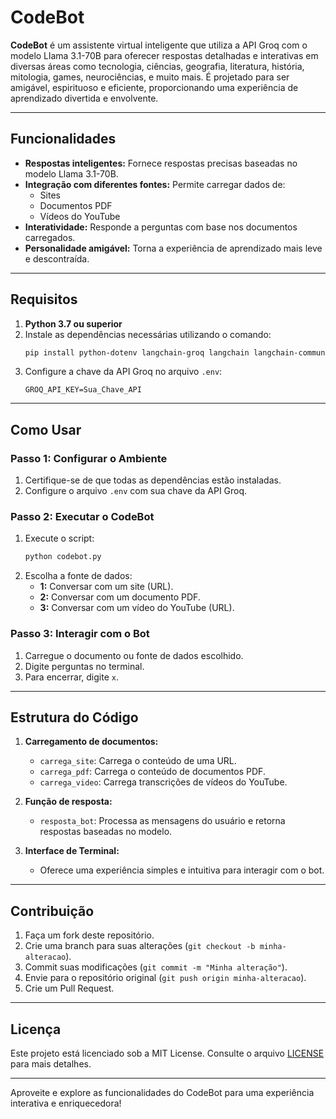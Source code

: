 # CodeBot

**CodeBot** é um assistente virtual inteligente que utiliza a API Groq com o modelo Llama 3.1-70B para oferecer respostas detalhadas e interativas em diversas áreas como tecnologia, ciências, geografia, literatura, história, mitologia, games, neurociências, e muito mais. É projetado para ser amigável, espirituoso e eficiente, proporcionando uma experiência de aprendizado divertida e envolvente.

---

## Funcionalidades

- **Respostas inteligentes:** Fornece respostas precisas baseadas no modelo Llama 3.1-70B.
- **Integração com diferentes fontes:** Permite carregar dados de:
  - Sites
  - Documentos PDF
  - Vídeos do YouTube
- **Interatividade:** Responde a perguntas com base nos documentos carregados.
- **Personalidade amigável:** Torna a experiência de aprendizado mais leve e descontraída.

---

## Requisitos

1. **Python 3.7 ou superior**
2. Instale as dependências necessárias utilizando o comando:
   ```bash
   pip install python-dotenv langchain-groq langchain langchain-community
   ```
3. Configure a chave da API Groq no arquivo `.env`:
   ```env
   GROQ_API_KEY=Sua_Chave_API
   ```

---

## Como Usar

### Passo 1: Configurar o Ambiente

1. Certifique-se de que todas as dependências estão instaladas.
2. Configure o arquivo `.env` com sua chave da API Groq.

### Passo 2: Executar o CodeBot

1. Execute o script:
   ```bash
   python codebot.py
   ```
2. Escolha a fonte de dados:
   - **1:** Conversar com um site (URL).
   - **2:** Conversar com um documento PDF.
   - **3:** Conversar com um vídeo do YouTube (URL).

### Passo 3: Interagir com o Bot

1. Carregue o documento ou fonte de dados escolhido.
2. Digite perguntas no terminal.
3. Para encerrar, digite `x`.

---

## Estrutura do Código

1. **Carregamento de documentos:**
   - `carrega_site`: Carrega o conteúdo de uma URL.
   - `carrega_pdf`: Carrega o conteúdo de documentos PDF.
   - `carrega_video`: Carrega transcrições de vídeos do YouTube.

2. **Função de resposta:**
   - `resposta_bot`: Processa as mensagens do usuário e retorna respostas baseadas no modelo.

3. **Interface de Terminal:**
   - Oferece uma experiência simples e intuitiva para interagir com o bot.

---

## Contribuição

1. Faça um fork deste repositório.
2. Crie uma branch para suas alterações (`git checkout -b minha-alteracao`).
3. Commit suas modificações (`git commit -m "Minha alteração"`).
4. Envie para o repositório original (`git push origin minha-alteracao`).
5. Crie um Pull Request.

---

## Licença

Este projeto está licenciado sob a MIT License. Consulte o arquivo [LICENSE](LICENSE) para mais detalhes.

---

Aproveite e explore as funcionalidades do CodeBot para uma experiência interativa e enriquecedora!

